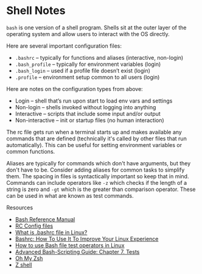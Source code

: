 # Shell Notes

`bash` is one version of a shell program. Shells sit at the outer layer of the operating system and allow users to interact with the OS directly.

Here are several important configuration files:

- `.bashrc` – typically for functions and aliases (interactive, non-login)
- `.bash_profile` – typically for environment variables (login)
- `.bash_login` – used if a profile file doesn’t exist (login)
- `.profile` – environment setup common to all users (login)

Here are notes on the configuration types from above:

- Login – shell that’s run upon start to load env vars and settings
- Non-login – shells invoked without logging into anything
- Interactive – scripts that include some input and/or output
- Non-interactive – init or startup files (no human interaction)

The rc file gets run when a terminal starts up and makes available any commands that are defined (technically it's called by other files that run automatically). This can be useful for setting environment variables or common functions.

Aliases are typically for commands which don't have arguments, but they don't have to be. Consider adding aliases for common tasks to simplify them. The spacing in files is syntactically important so keep that in mind. Commands can include operators like `-z` which checks if the length of a string is zero and `-gt` which is the greater than comparison operator. These can be used in what are known as test commands.

Resources
 
- [Bash Reference Manual](https://www.gnu.org/software/bash/manual/bash.html)
- [RC Config files](https://medium.com/@aadishazzam/rc-files-403a2b7c80a9)
- [What is .bashrc file in Linux?](https://www.digitalocean.com/community/tutorials/bashrc-file-in-linux)
- [Bashrc: How To Use It To Improve Your Linux Experience](https://www.namehero.com/blog/bashrc-how-to-use-it-to-improve-your-linux-experience/)
- [How to use Bash file test operators in Linux](https://www.howtoforge.com/bash-if-e-and-s-and-other-file-test-operators-in-linux)
- [Advanced Bash-Scripting Guide: Chapter 7. Tests](https://tldp.org/LDP/abs/html/tests.html)
- [Oh My Zsh](https://ohmyz.sh/)
- [Z shell](https://en.wikipedia.org/wiki/Z_shell)

